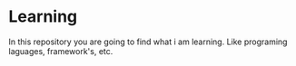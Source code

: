 # Learning
 
 In this repository you are going to find what i am learning. Like programing laguages, framework's, etc.
